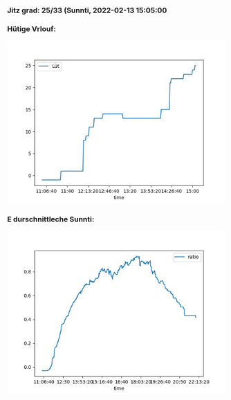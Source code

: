 ### Jitz grad: 25/33 (Sunnti, 2022-02-13 15:05:00

### Hütige Vrlouf:
![Graph](Today.png)

### E durschnittleche Sunnti:
![Graph](Sunnti.png)